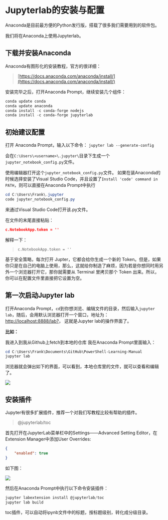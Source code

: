 
# Jupyterlab的安装与配置

Anaconda是目前最方便的Python发行版，搭载了很多我们需要用到的软件包。

我们将在Anaconda上使用Jupyterlab。

## 下载并安装Anaconda

Anaconda有图形化的安装教程，官方的很详细：  
> [https://docs.anaconda.com/anaconda/install/](https://docs.anaconda.com/anaconda/install/)

安装完毕之后，打开Anaconda Prompt，继续安装几个组件：

```powershell
conda update conda
conda update anaconda
conda install -c conda-forge nodejs
conda install -c conda-forge jupyterlab
```

## 初始建议配置

打开 Anaconda Prompt，输入以下命令：
`jupyter lab --generate-config`

会在```C:\Users\<username>\.jupyter\```目录下生成一个```jupyter_notebook_config.py```文件。

使用编辑器打开这个`jupyter_notebook_config.py`文件。
如果在装Anaconda的时候选择安装了Visual Studio Code，并且设置了`Install 'code' command in PATH`，则可以直接在Anaconda Prompt中执行
```powershell
cd C:\Users\Frank\.jupyter
code jupyter_notebook_config.py
```
来通过Visual Studio Code打开该.py文件。

在文件的末尾直接粘贴：
```json
c.NotebookApp.token = ''
```

解释一下：
> `c.NotebookApp.token = ''`

基于安全策略，每次打开 Jupter，它都会给你生成一个新的 Token。但是，如果你只是在自己的电脑上使用，那么，这就给你制造了麻烦，因为若是你想同时用另外一个浏览器打开它，那你就需要从 Terminal 里拷贝那个 Token 出来。所以，你可以在配置文件里直接把它设置为空。

## 第一次启动Jupyter lab

打开Anaconda Prompt，`cd`到你想浏览、编辑文件的目录，然后输入`jupyter lab`，随后，会用默认浏览器打开一个窗口，地址为：[http://localhost:8888/lab?](http://localhost:8888/lab?)， 这就是Jupyter lab的操作界面了。

**比如：**

我进入到我从Github上fetch到本地的仓库
我在Anaconda Prompt里面输入：
```powershell
cd C:\Users\Frank\Documents\GitHub\PowerShell-Learning-Manual
jupyter lab
```

浏览器就会弹出如下的界面，可以看到，本地仓库里的文件，就可以查看和编辑了。

![](images/jupyter_lab_via_browser.jpg)

## 安装插件

Jupyter有很多扩展插件，推荐一个对我们写教程比较有帮助的插件。

> @jupyterlab/toc

首先打开在JupyterLab菜单栏中的Settings——Advanced Setting Editor，在Extension Manager中添加User Overrides:
```json
{
    "enabled": true
}
```
如下图：

![](images/extension_manager.jpg)

然后在Anaconda Prompt中执行以下命令安装插件：  
```powershell
jupyter labextension install @jupyterlab/toc
jupyter lab build
```

toc插件，可以自动将ipynb文件中的标题，按标题级别，转化成分级目录。
